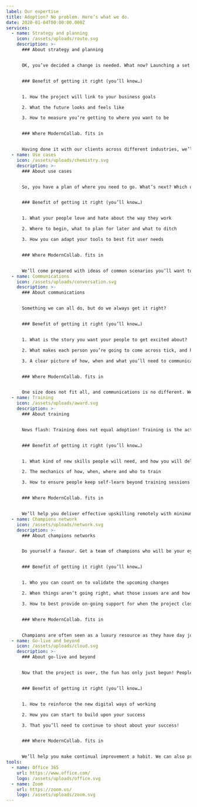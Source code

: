 ```yaml
---
label: Our expertise
title: Adoption? No problem. Here’s what we do.
date: 2020-01-04T00:00:00.000Z
services:
  - name: Strategy and planning
    icon: /assets/uploads/route.svg
    description: >-
      ### About strategy and planning


      OK, you’ve decided a change is needed. What now? Launching a set of tools is only an enabler. What is the real question you are trying to answer?


      ### Benefit of getting it right (you’ll know…)


      1. How the project will link to your business goals

      2. What the future looks and feels like

      3. How to measure you’re getting to where you want to be


      ### Where ModernCollab. fits in


      Having done it with our clients across different industries, we’ll help you plan out your journey. We’ll share with you what worked and what didn’t work before. We’ll help you mobilise the right team and get them onboard.
  - name: Use cases
    icon: /assets/uploads/chemistry.svg
    description: >-
      ### About use cases


      So, you have a plan of where you need to go. What’s next? Which department or team to start with? Use cases are where your business needs meet tool functionality.


      ### Benefit of getting it right (you’ll know…)


      1. What your people love and hate about the way they work

      2. Where to begin, what to plan for later and what to ditch

      3. How you can adapt your tools to best fit user needs


      ### Where ModernCollab. fits in


      We’ll come prepared with ideas of common scenarios you’ll want to explore. We’ll help you reach across departments and groups to write a story that they can relate to. We’ll layer that with knowledge of how tools can be adapted to best fit those discovered needs.
  - name: Communications
    icon: /assets/uploads/conversation.svg
    description: >-
      ### About communications


      Something we can all do, but do we always get it right?


      ### Benefit of getting it right (you’ll know…)


      1. What is the story you want your people to get excited about?

      2. What makes each person you’re going to come across tick, and how to grab their attention?

      3. A clear picture of how, when and what you’ll need to communicate


      ### Where ModernCollab. fits in


      One size does not fit all, and communications is no different. We’ll help you understand essential messages and cut back the noise. We’ll translate any tech-talk to everyday language. We’ll make sure that people know what they need to know, when they need to know it.
  - name: Training
    icon: /assets/uploads/award.svg
    description: >-
      ### About training


      News flash: Training does not equal adoption! Training is the activity of upskilling people to be able to work in a new way.


      ### Benefit of getting it right (you’ll know…)


      1. What kind of new skills people will need, and how you will deliver that in an incremental way

      2. The mechanics of how, when, where and who to train

      3. How to ensure people keep self-learn beyond training sessions


      ### Where ModernCollab. fits in


      We’ll help you deliver effective upskilling remotely with minimum distraction from business as usual. We’ll give people the practical knowledge they will actually use. We’ll provide you with most up-to-date guides and resources for people to self-learn.
  - name: Champions network
    icon: /assets/uploads/network.svg
    description: >-
      ### About champions networks


      Do yourself a favour. Get a team of champions who will be your eyes, ears and hands on the ground.


      ### Benefit of getting it right (you’ll know…)


      1. Who you can count on to validate the upcoming changes

      2. When things aren’t going right, what those issues are and how people feel about it

      3. How to best provide on-going support for when the project closes


      ### Where ModernCollab. fits in


      Champions are often seen as a luxury resource as they have day jobs. However, they are vital to success. That’s why we’ll help you on-board your champions quickly. We’ll make them experts ahead of everyone else. We’ll give them extra support and make sure their voice is heard.
  - name: Go-live and beyond
    icon: /assets/uploads/cloud.svg
    description: >-
      ### About go-live and beyond


      Now that the project is over, the fun has only just begun! People will still require support. We’ll need to continue to improve and go faster.


      ### Benefit of getting it right (you’ll know…)


      1. How to reinforce the new digital ways of working

      2. How you can start to build upon your success

      3. That you’ll need to continue to shout about your success!


      ### Where ModernCollab. fits in


      We’ll help you make continual improvement a habit. We can also provide that buffer of support between project life and business as usual life. We can help you understand what worked well, what needs improving and which direction to take next.
tools:
  - name: Office 365
    url: https://www.office.com/
    logo: /assets/uploads/office.svg
  - name: Zoom
    url: https://zoom.us/
    logo: /assets/uploads/zoom.svg
---
```

